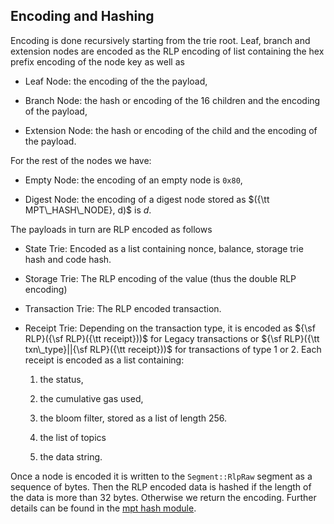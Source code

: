 ## Encoding and Hashing

Encoding is done recursively starting from the trie root. Leaf, branch
and extension nodes are encoded as the RLP encoding of list containing
the hex prefix encoding of the node key as well as

- Leaf Node: the encoding of the the payload,

- Branch Node: the hash or encoding of the 16 children and the encoding of the payload,

- Extension Node: the hash or encoding of the child and the encoding of the payload.

For the rest of the nodes we have:

- Empty Node: the encoding of an empty node is `0x80`,

- Digest Node: the encoding of a digest node stored as $({\tt MPT\_HASH\_NODE}, d)$ is $d$.

The payloads in turn are RLP encoded as follows

- State Trie: Encoded as a list containing nonce, balance, storage trie hash and code hash.

- Storage Trie: The RLP encoding of the value (thus the double RLP encoding)

- Transaction Trie: The RLP encoded transaction.
- Receipt Trie: Depending on the transaction type, it is encoded as
    ${\sf RLP}({\sf RLP}({\tt receipt}))$ for Legacy transactions or
    ${\sf RLP}({\tt txn\_type}||{\sf RLP}({\tt receipt}))$ for
    transactions of type 1 or 2. Each receipt is encoded as a list
    containing:

    1.  the status,

    2.  the cumulative gas used,

    3.  the bloom filter, stored as a list of length 256.

    4.  the list of topics

    5.  the data string.

Once a node is encoded it is written to the `Segment::RlpRaw` segment as
a sequence of bytes. Then the RLP encoded data is hashed if the length
of the data is more than 32 bytes. Otherwise we return the encoding.
Further details can be found in the [mpt hash
module](https://github.com/0xPolygonZero/plonky2/tree/main/evm/src/cpu/mpt/hash).
